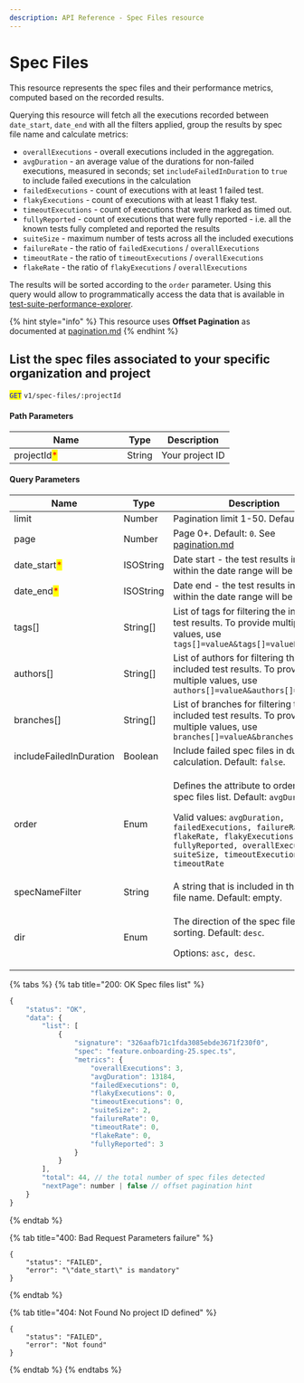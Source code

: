 ```yaml
---
description: API Reference - Spec Files resource
---
```


# Spec Files

This resource represents the spec files and their performance metrics, computed based on the recorded results.

Querying this resource will fetch all the executions recorded between `date_start`, `date_end` with all the filters applied, group the results by spec file name and calculate metrics:

* `overallExecutions` - overall executions included in the aggregation.
* `avgDuration` - an average value of the durations for non-failed executions, measured in seconds; set `includeFailedInDuration` to `true` to include failed executions in the calculation
* `failedExecutions` - count of executions with at least 1 failed test.
* `flakyExecutions` - count of executions with at least 1 flaky test.
* `timeoutExecutions` - count of executions that were marked as timed out.
* `fullyReported` - count of executions that were fully reported - i.e. all the known tests fully completed and reported the results
* `suiteSize` - maximum number of tests across all the included executions
* `failureRate` - the ratio of `failedExecutions` / `overallExecutions`
* `timeoutRate` - the ratio of `timeoutExecutions` / `overallExecutions`
* `flakeRate` - the ratio of `flakyExecutions` / `overallExecutions`

The results will be sorted according to the `order` parameter. Using this query would allow to programmatically access the data that is available in [test-suite-performance-explorer](../../../dashboard/test-suite-performance-explorer/ "mention").

{% hint style="info" %}
This resource uses **Offset Pagination** as documented at [pagination.md](../pagination.md "mention")
{% endhint %}

## List the spec files associated to your specific organization and project

<mark style="color:blue;">`GET`</mark> `v1/spec-files/:projectId`

#### Path Parameters

<table><thead><tr><th width="184">Name</th><th>Type</th><th>Description</th></tr></thead><tbody><tr><td>projectId<mark style="color:red;">*</mark></td><td>String</td><td>Your project ID</td></tr></tbody></table>

#### Query Parameters

| Name                                          | Type      | Description                                                                                                                                                                                                                                                                             |
| --------------------------------------------- | --------- | --------------------------------------------------------------------------------------------------------------------------------------------------------------------------------------------------------------------------------------------------------------------------------------- |
| limit                                         | Number    | Pagination limit 1-50. Default: `50`                                                                                                                                                                                                                                                    |
| page                                          | Number    | Page 0+. Default: `0`. See [pagination.md](../pagination.md "mention")                                                                                                                                                                                                                  |
| date\_start<mark style="color:red;">\*</mark> | ISOString | Date start - the test results included within the date range will be included.                                                                                                                                                                                                          |
| date\_end<mark style="color:red;">\*</mark>   | ISOString | Date end - the test results included within the date range will be included.                                                                                                                                                                                                            |
| tags\[]                                       | String\[] | List of tags for filtering the included test results. To provide multiple values, use `tags[]=valueA&tags[]=valueB`                                                                                                                                                                     |
| authors\[]                                    | String\[] | List of authors for filtering the included test results. To provide multiple values, use `authors[]=valueA&authors[]=valueB`                                                                                                                                                            |
| branches\[]                                   | String\[] | List of branches for filtering the included test results. To provide multiple values, use `branches[]=valueA&branches[]=valueB`                                                                                                                                                         |
| includeFailedInDuration                       | Boolean   | Include failed spec files in duration calculation. Default: `false`.                                                                                                                                                                                                                    |
| order                                         | Enum      | <p>Defines the attribute to order the spec files list. Default: <code>avgDuration</code>. <br></p><p>Valid values: <code>avgDuration, failedExecutions, failureRate, flakeRate, flakyExecutions, fullyReported, overallExecutions, suiteSize, timeoutExecutions, timeoutRate</code></p> |
| specNameFilter                                | String    | A string that is included in the spec file name. Default: empty.                                                                                                                                                                                                                        |
| dir                                           | Enum      | <p>The direction of the spec files list sorting. Default: <code>desc</code>.<br></p><p>Options: <code>asc, desc</code>.</p>                                                                                                                                                             |

{% tabs %}
{% tab title="200: OK Spec files list" %}
```javascript
{
    "status": "OK",
    "data": {
        "list": [
            {
                "signature": "326aafb71c1fda3085ebde3671f230f0",
                "spec": "feature.onboarding-25.spec.ts",
                "metrics": {
                    "overallExecutions": 3,
                    "avgDuration": 13184,
                    "failedExecutions": 0,
                    "flakyExecutions": 0,
                    "timeoutExecutions": 0,
                    "suiteSize": 2,
                    "failureRate": 0,
                    "timeoutRate": 0,
                    "flakeRate": 0,
                    "fullyReported": 3
                }
            }
        ],
        "total": 44, // the total number of spec files detected
        "nextPage": number | false // offset pagination hint
    }
}
```
{% endtab %}

{% tab title="400: Bad Request Parameters failure" %}
```
{
    "status": "FAILED",
    "error": "\"date_start\" is mandatory"
}
```
{% endtab %}

{% tab title="404: Not Found No project ID defined" %}
```
{
    "status": "FAILED",
    "error": "Not found"
}
```
{% endtab %}
{% endtabs %}

